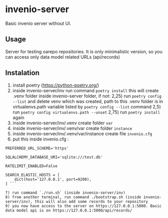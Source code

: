 # invenio-server
Basic invenio server without UI.

## Usage
Server for testing oarepo repositories. It is only minimalistic version, so you can access only data model related URLs (api/records)

## Instalation
1) install poetry (https://python-poetry.org/)
2) inside invenio-server/inv run command `poetry install`
  this will create .venv folder inside invenio-server folder, if not:
    2,25) run `poetry config --list` and delete venv which was created, path to this .venv folder is in virtualenvs.path variable listed by `poetry config --list` command
    2,5) run `poetry config virtualenvs.path --unset`
    2,75) run `poetry install` again
3) inside invenio-server/inv/.venv create folder `var`
4) inside invenio-server/inv/.venv/var create folder `instance`
5) inside invenio-server/inv/.venv/var/instance create file `invenio.cfg`
6) put this inside invenio.cfg :

  ```SERVER_NAME='127.0.0.1:5000'
  PREFERRED_URL_SCHEME='https'

  SQLALCHEMY_DATABASE_URI='sqlite:///test.db'

  RATELIMIT_ENABLED=False

  SEARCH_ELASTIC_HOSTS = [
      dict(host='127.0.0.1', port=9200),
  ] ```
  
7) run command `./run.sh` (inside invenio-server/inv)
8) from another terminal, run command ./bootstrap.sh (inside invenio-server/inv), this will also add some records to your repository
9) you now have access to the server on https://127.0.0.1:5000. Basic data model api is on https://127.0.0.1:5000/api/records/
